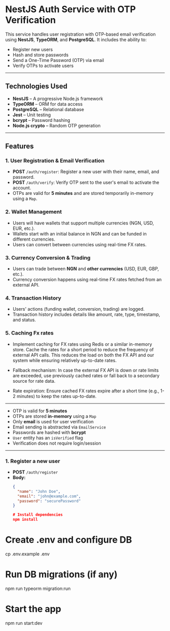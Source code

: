 # NestJS Auth Service with OTP Verification

This service handles user registration with OTP-based email verification using **NestJS**, **TypeORM**, and **PostgreSQL**. It includes the ability to:

- Register new users
- Hash and store passwords
- Send a One-Time Password (OTP) via email
- Verify OTPs to activate users

---

##  Technologies Used

- **NestJS** – A progressive Node.js framework
- **TypeORM** – ORM for data access
- **PostgreSQL** – Relational database
- **Jest** – Unit testing
- **bcrypt** – Password hashing
- **Node.js crypto** – Random OTP generation

---
## Features

### 1. **User Registration & Email Verification**
- **POST** `/auth/register`: Register a new user with their name, email, and password.
- **POST** `/auth/verify`: Verify OTP sent to the user's email to activate the account.
- OTPs are valid for **5 minutes** and are stored temporarily in-memory using a `Map`.

### 2. **Wallet Management**
- Users will have wallets that support multiple currencies (NGN, USD, EUR, etc.).
- Wallets start with an initial balance in NGN and can be funded in different currencies.
- Users can convert between currencies using real-time FX rates.

### 3. **Currency Conversion & Trading**
- Users can trade between **NGN** and **other currencies** (USD, EUR, GBP, etc.).
- Currency conversion happens using real-time FX rates fetched from an external API.

### 4. **Transaction History**
- Users' actions (funding wallet, conversion, trading) are logged.
- Transaction history includes details like amount, rate, type, timestamp, and status.

### 5. **Caching Fx rates**
- Implement caching for FX rates using Redis or a similar in-memory store. Cache the rates for a short   period   to reduce the frequency of external API calls. This reduces the load on both the FX API and our system while ensuring relatively up-to-date rates.

- Fallback mechanism: In case the external FX API is down or rate limits are exceeded, use previously cached rates or fall back to a secondary source for rate data.

- Rate expiration: Ensure cached FX rates expire after a short time (e.g., 1-2 minutes) to keep the rates up-to-date.
---


- OTP is valid for **5 minutes**
- OTPs are stored **in-memory** using a `Map`
- Only **email** is used for user verification
- Email sending is abstracted via `EmailService`
- Passwords are hashed with **bcrypt**
- `User` entity has an `isVerified` flag
- Verification does not require login/session

---


### 1. **Register a new user**
- **POST** `/auth/register`
- **Body:**
  ```json
  {
    "name": "John Doe",
    "email": "john@example.com",
    "password": "securePassword"
  }

  # Install dependencies
  npm install

# Create .env and configure DB
cp .env.example .env

# Run DB migrations (if any)
npm run typeorm migration:run

# Start the app
npm run start:dev

